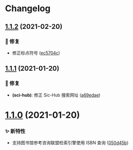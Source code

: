 # Changelog

## [1.1.2](https://github.com/arvinxx/zotero-enginelist/compare/v1.1.1...v1.1.2) (2021-02-20)

### 🐛 修复

- 修正标点符号 ([ec5704c](https://github.com/arvinxx/zotero-enginelist/commit/ec5704c))

## [1.1.1](https://github.com/arvinxx/zotero-enginelist/compare/v1.1.0...v1.1.1) (2021-01-20)

### 🐛 修复

- **(sci-hub)**: 修正 Sic-Hub 搜索网址 ([a69edae](https://github.com/arvinxx/zotero-enginelist/commit/a69edae))

# [1.1.0](https://github.com/arvinxx/zotero-enginelist/compare/v1.0.1...v1.1.0) (2021-01-20)

### ✨ 新特性

- 支持图书馆参考咨询联盟检索引擎使用 ISBN 查询 ([050d45b](https://github.com/arvinxx/zotero-enginelist/commit/050d45b))
